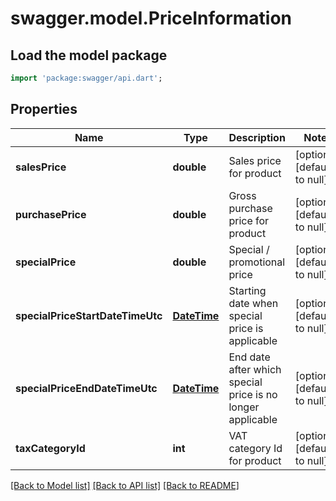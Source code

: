 # swagger.model.PriceInformation

## Load the model package
```dart
import 'package:swagger/api.dart';
```

## Properties
Name | Type | Description | Notes
------------ | ------------- | ------------- | -------------
**salesPrice** | **double** | Sales price for product | [optional] [default to null]
**purchasePrice** | **double** | Gross purchase price for product | [optional] [default to null]
**specialPrice** | **double** | Special / promotional price | [optional] [default to null]
**specialPriceStartDateTimeUtc** | [**DateTime**](DateTime.md) | Starting date when special price is applicable | [optional] [default to null]
**specialPriceEndDateTimeUtc** | [**DateTime**](DateTime.md) | End date after which special price is no longer applicable | [optional] [default to null]
**taxCategoryId** | **int** | VAT category Id for product | [optional] [default to null]

[[Back to Model list]](../README.md#documentation-for-models) [[Back to API list]](../README.md#documentation-for-api-endpoints) [[Back to README]](../README.md)


